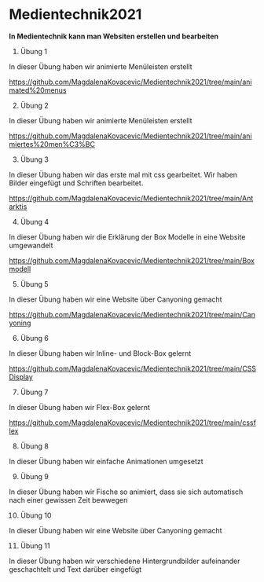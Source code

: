 # Medientechnik2021
**In Medientechnik kann man Websiten erstellen und bearbeiten**
1. Übung 1

In dieser Übung haben wir animierte Menüleisten erstellt

<https://github.com/MagdalenaKovacevic/Medientechnik2021/tree/main/animated%20menus>

2. Übung 2

In dieser Übung haben wir animierte Menüleisten erstellt

<https://github.com/MagdalenaKovacevic/Medientechnik2021/tree/main/animiertes%20men%C3%BC>

3. Übung 3

In dieser Übung haben wir das erste mal mit css gearbeitet. Wir haben Bilder eingefügt und Schriften bearbeitet.

<https://github.com/MagdalenaKovacevic/Medientechnik2021/tree/main/Antarktis>

4. Übung 4

In dieser Übung haben wir die Erklärung der Box Modelle in eine Website umgewandelt

<https://github.com/MagdalenaKovacevic/Medientechnik2021/tree/main/Boxmodell>

5. Übung 5

In dieser Übung haben wir eine Website über Canyoning gemacht

<https://github.com/MagdalenaKovacevic/Medientechnik2021/tree/main/Canyoning>

6. Übung 6

In dieser Übung haben wir Inline- und Block-Box gelernt

<https://github.com/MagdalenaKovacevic/Medientechnik2021/tree/main/CSSDisplay>

7. Übung 7

In dieser Übung haben wir Flex-Box gelernt

<https://github.com/MagdalenaKovacevic/Medientechnik2021/tree/main/cssflex>

8. Übung 8 

In dieser Übung haben wir einfache Animationen umgesetzt

9. Übung 9

In dieser Übung haben wir Fische so animiert, dass sie sich automatisch nach einer gewissen Zeit bewwegen

10. Übung 10

In dieser Übung haben wir eine Website über Canyoning gemacht

11. Übung 11

In dieser Übung haben wir verschiedene Hintergrundbilder aufeinander geschachtelt und Text darüber eingefügt


